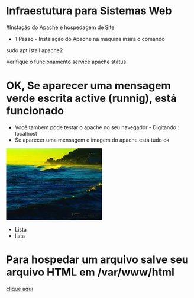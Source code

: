 # Infraestutura para Sistemas Web
#Instação do Apache e hospedagem de Site

- 1 Passo - Instalação do Apache na maquina
insira o comando 

sudo apt istall apache2

Verifique o funcionamento
service apache status
# OK, Se aparecer uma mensagem verde escrita active (runnig), está funcionado
- Você também pode testar o apache no seu navegador - Digitando : localhost
- Se aparecer uma mensagem e imagem do apache está tudo ok

![imagem](foto.jpg)
- Lista
- lista


# Para hospedar um arquivo salve seu arquivo HTML em /var/www/html

[clique aqui](link)
